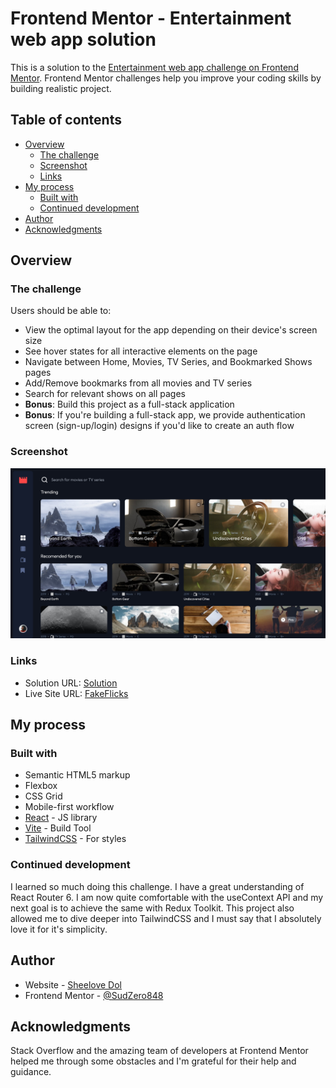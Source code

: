 # Frontend Mentor - Entertainment web app solution

This is a solution to the [Entertainment web app challenge on Frontend Mentor](https://www.frontendmentor.io/challenges/entertainment-web-app-J-UhgAW1X). Frontend Mentor challenges help you improve your coding skills by building realistic project.

## Table of contents

- [Overview](#overview)
  - [The challenge](#the-challenge)
  - [Screenshot](#screenshot)
  - [Links](#links)
- [My process](#my-process)
  - [Built with](#built-with)
  - [Continued development](#continued-development)
- [Author](#author)
- [Acknowledgments](#acknowledgments)



## Overview

### The challenge

Users should be able to:

- View the optimal layout for the app depending on their device's screen size
- See hover states for all interactive elements on the page
- Navigate between Home, Movies, TV Series, and Bookmarked Shows pages
- Add/Remove bookmarks from all movies and TV series
- Search for relevant shows on all pages
- **Bonus**: Build this project as a full-stack application
- **Bonus**: If you're building a full-stack app, we provide authentication screen (sign-up/login) designs if you'd like to create an auth flow

### Screenshot

![](./Screenshot-Web-Entertainment-App.png)


### Links

- Solution URL: [Solution](https://www.frontendmentor.io/solutions/entertainment-web-app-07fbJ-YAlF)
- Live Site URL: [FakeFlicks](https://fakeflicks.netlify.app/)

## My process

### Built with

- Semantic HTML5 markup
- Flexbox
- CSS Grid
- Mobile-first workflow
- [React](https://reactjs.org/) - JS library
- [Vite](https://vitejs.dev/) - Build Tool
- [TailwindCSS](https://tailwindcss.com/) - For styles



### Continued development

I learned so much doing this challenge. I have a great understanding of React Router 6. I am now quite comfortable with the useContext API and my next goal is to achieve the same with Redux Toolkit. This project also allowed me to dive deeper into TailwindCSS and I must say that I absolutely love it for it's simplicity.



## Author

- Website - [Sheelove Dol](https://www.sheelovedol.com)
- Frontend Mentor - [@SudZero848](https://www.frontendmentor.io/profile/SudZero848)



## Acknowledgments

Stack Overflow and the amazing team of developers at Frontend Mentor helped me through some obstacles and I'm grateful for their help and guidance. 


